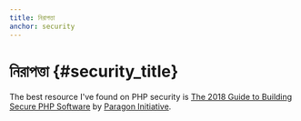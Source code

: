 ```yaml
---
title: নিরাপত্তা
anchor: security
---
```


# নিরাপত্তা {#security_title}

The best resource I've found on PHP security is [The 2018 Guide to Building Secure PHP Software](https://paragonie.com/blog/2017/12/2018-guide-building-secure-php-software) by
[Paragon Initiative](https://paragonie.com/).
